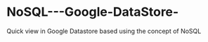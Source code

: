 NoSQL---Google-DataStore-
=========================

Quick view in Google Datastore based using the concept of NoSQL